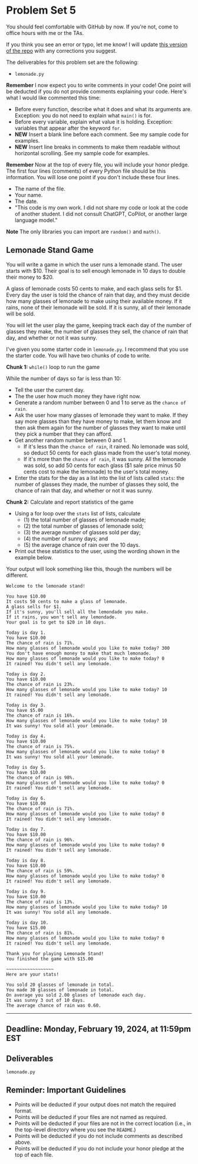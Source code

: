 # Problem Set 5
You should feel comfortable with GitHub by now. If you're not, come to office hours with me or the TAs.

If you think you see an error or typo, let me know! I will update [this version of the repo](https://github.com/CSCI1090-S24/ps5) with any corrections you suggest.

The deliverables for this problem set are the following:

* `lemonade.py`

**Remember** I now expect you to write comments in your code! One point will be deducted if you do not provide comments explaining your code. Here's what I would like commented this time:

* Before every function, describe what it does and what its arguments are. Exception: you do not need to explain what `main()` is for.
* Before every variable, explain what value it is holding. Exception: variables that appear after the keyword `for`.
* **NEW** Insert a blank line before each comment. See my sample code for examples.
* **NEW** Insert line breaks in comments to make them readable without horizontal scrolling. See my sample code for examples.

**Remember** Now at the top of every file, you will include your honor pledge. The first four lines (comments) of every Python file should be this information. You will lose one point if you don't include these four lines.

* The name of the file.
* Your name.
* The date.
* "This code is my own work. I did not share my code or look at the code of another student. I did not consult ChatGPT, CoPilot, or another large language model."

**Note** The only libraries you can import are `random()` and `math()`. 

## Lemonade Stand Game
You will write a game in which the user runs a lemonade stand. The user starts with $10. Their goal is to sell enough lemonade in 10 days to double their money to $20. 

A glass of lemonade costs 50 cents to make, and each glass sells for $1. Every day the user is told the chance of rain that day, and they must decide how many glasses of lemonade to make using their available money. If it rains, none of their lemonade will be sold. If it is sunny, all of their lemonade will be sold.

You will let the user play the game, keeping track each day of the number of glasses they make, the number of glasses they sell, the chance of rain that day, and whether or not it was sunny.

I've given you some starter code in `lemonade.py`. I recommend that you use the starter code. You will have two chunks of code to write.

**Chunk 1:** `while()` loop to run the game

While the number of days so far is less than 10:
  * Tell the user the current day.
  * The the user how much money they have right now.
  * Generate a random number between 0 and 1 to serve as the `chance of rain`.
  * Ask the user how many glasses of lemonade they want to make. If they say more glasses than they have money to make, let them know and then ask them again for the number of glasses they want to make until they pick a number that they can afford.
  * Get another random number between 0 and 1.
      - If it's less than the `chance of rain`, it rained. No lemonade was sold, so deduct 50 cents for each glass made from the user's total money.
      - If it's more than the `chance of rain`, it was sunny. All the lemonade was sold, so add 50 cents for each glass ($1 sale price minus 50 cents cost to make the lemonade) to the user's total money.
  * Enter the stats for the day as a list into the list of lists called `stats`: the number of glasses they made, the number of glasses they sold, the chance of rain that day, and whether or not it was sunny.

**Chunk 2:** Calculate and report statistics of the game
* Using a for loop over the `stats` list of lists, calculate
  - (1) the total number of glasses of lemonade made;
  - (2) the total number of glasses of lemonade sold;
  - (3) the average number of glasses sold per day;
  - (4) the number of sunny days; and
  - (5) the average chance of rain over the 10 days. 
* Print out these statistics to the user, using the wording shown in the example below.

Your output will look something like this, though the numbers will be different.

```
Welcome to the lemonade stand!

You have $10.00
It costs 50 cents to make a glass of lemonade.
A glass sells for $1.
If it's sunny, you'll sell all the lemondade you make.
If it rains, you won't sell any lemondade.
Your goal is to get to $20 in 10 days.

Today is day 1.
You have $10.00
The chance of rain is 71%.
How many glasses of lemonade would you like to make today? 300
You don't have enough money to make that much lemonade.
How many glasses of lemonade would you like to make today? 0
It rained! You didn't sell any lemonade.

Today is day 2.
You have $10.00
The chance of rain is 23%.
How many glasses of lemonade would you like to make today? 10
It rained! You didn't sell any lemonade.

Today is day 3.
You have $5.00
The chance of rain is 16%.
How many glasses of lemonade would you like to make today? 10
It was sunny! You sold all your lemonade.

Today is day 4.
You have $10.00
The chance of rain is 75%.
How many glasses of lemonade would you like to make today? 0
It was sunny! You sold all your lemonade.

Today is day 5.
You have $10.00
The chance of rain is 98%.
How many glasses of lemonade would you like to make today? 0
It rained! You didn't sell any lemonade.

Today is day 6.
You have $10.00
The chance of rain is 71%.
How many glasses of lemonade would you like to make today? 0
It rained! You didn't sell any lemonade.

Today is day 7.
You have $10.00
The chance of rain is 96%.
How many glasses of lemonade would you like to make today? 0
It rained! You didn't sell any lemonade.

Today is day 8.
You have $10.00
The chance of rain is 59%.
How many glasses of lemonade would you like to make today? 0
It rained! You didn't sell any lemonade.

Today is day 9.
You have $10.00
The chance of rain is 13%.
How many glasses of lemonade would you like to make today? 10
It was sunny! You sold all any lemonade.

Today is day 10.
You have $15.00
The chance of rain is 81%.
How many glasses of lemonade would you like to make today? 0
It rained! You didn't sell any lemonade.

Thank you for playing Lemonade Stand!
You finished the game with $15.00

~~~~~~~~~~~~~~~~~~
Here are your stats!

You sold 20 glasses of lemonade in total.
You made 30 glasses of lemonade in total.
On average you sold 2.00 glases of lemonade each day.
It was sunny 3 out of 10 days.
The average chance of rain was 0.60.
```

---

## Deadline: Monday, February 19, 2024, at 11:59pm EST

## Deliverables

`lemonade.py`

## Reminder: Important Guidelines
* Points will be deducted if your output does not match the required format.
* Points will be deducted if your files are not named as required.
* Points will be deducted if your files are not in the correct location (i.e., in the top-level directory where you see the `README`.)
* Points will be deducted if you do not include comments as described above.
* Points will be deducted if you do not include your honor pledge at the top of each file.


